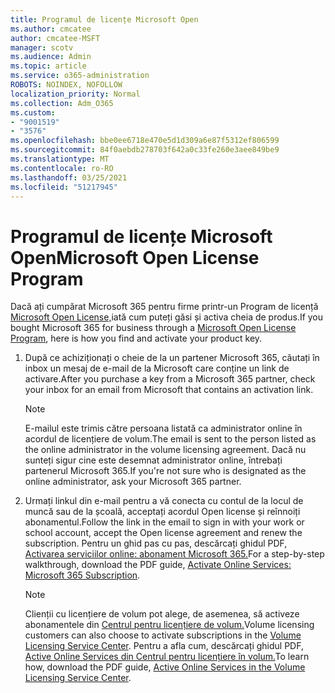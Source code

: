 ```yaml
---
title: Programul de licențe Microsoft Open
ms.author: cmcatee
author: cmcatee-MSFT
manager: scotv
ms.audience: Admin
ms.topic: article
ms.service: o365-administration
ROBOTS: NOINDEX, NOFOLLOW
localization_priority: Normal
ms.collection: Adm_O365
ms.custom:
- "9001519"
- "3576"
ms.openlocfilehash: bbe0ee6718e470e5d1d309a6e87f5312ef806599
ms.sourcegitcommit: 84f0aebdb278703f642a0c33fe260e3aee849be9
ms.translationtype: MT
ms.contentlocale: ro-RO
ms.lasthandoff: 03/25/2021
ms.locfileid: "51217945"
---
```

# <a name="microsoft-open-license-program"></a><span data-ttu-id="169f6-102">Programul de licențe Microsoft Open</span><span class="sxs-lookup"><span data-stu-id="169f6-102">Microsoft Open License Program</span></span>

<span data-ttu-id="169f6-103">Dacă ați cumpărat Microsoft 365 pentru firme printr-un Program de licență [Microsoft Open License,](https://go.microsoft.com/fwlink/p/?LinkID=613298)iată cum puteți găsi și activa cheia de produs.</span><span class="sxs-lookup"><span data-stu-id="169f6-103">If you bought Microsoft 365 for business through a [Microsoft Open License Program](https://go.microsoft.com/fwlink/p/?LinkID=613298), here is how you find and activate your product key.</span></span>

1. <span data-ttu-id="169f6-104">După ce achiziționați o cheie de la un partener Microsoft 365, căutați în inbox un mesaj de e-mail de la Microsoft care conține un link de activare.</span><span class="sxs-lookup"><span data-stu-id="169f6-104">After you purchase a key from a Microsoft 365 partner, check your inbox for an email from Microsoft that contains an activation link.</span></span>

    > [!NOTE]
    > <span data-ttu-id="169f6-105">E-mailul este trimis către persoana listată ca administrator online în acordul de licențiere de volum.</span><span class="sxs-lookup"><span data-stu-id="169f6-105">The email is sent to the person listed as the online administrator in the volume licensing agreement.</span></span> <span data-ttu-id="169f6-106">Dacă nu sunteți sigur cine este desemnat administrator online, întrebați partenerul Microsoft 365.</span><span class="sxs-lookup"><span data-stu-id="169f6-106">If you're not sure who is designated as the online administrator, ask your Microsoft 365 partner.</span></span>
1. <span data-ttu-id="169f6-107">Urmați linkul din e-mail pentru a vă conecta cu contul de la locul de muncă sau de la școală, acceptați acordul Open license și reînnoiți abonamentul.</span><span class="sxs-lookup"><span data-stu-id="169f6-107">Follow the link in the email to sign in with your work or school account, accept the Open license agreement and renew the subscription.</span></span> <span data-ttu-id="169f6-108">Pentru un ghid pas cu pas, descărcați ghidul PDF, [Activarea serviciilor online: abonament Microsoft 365.](https://go.microsoft.com/fwlink/p/?LinkId=618100)</span><span class="sxs-lookup"><span data-stu-id="169f6-108">For a step-by-step walkthrough, download the PDF guide, [Activate Online Services: Microsoft 365 Subscription](https://go.microsoft.com/fwlink/p/?LinkId=618100).</span></span>

    > [!NOTE]
    > <span data-ttu-id="169f6-109">Clienții cu licențiere de volum pot alege, de asemenea, să activeze abonamentele din [Centrul pentru licențiere de volum.](https://go.microsoft.com/fwlink/p/?LinkID=282016)</span><span class="sxs-lookup"><span data-stu-id="169f6-109">Volume licensing customers can also choose to activate subscriptions in the [Volume Licensing Service Center](https://go.microsoft.com/fwlink/p/?LinkID=282016).</span></span> <span data-ttu-id="169f6-110">Pentru a afla cum, descărcați ghidul PDF, [Active Online Services din Centrul pentru licențiere în volum.](https://go.microsoft.com/fwlink/p/?LinkId=618096)</span><span class="sxs-lookup"><span data-stu-id="169f6-110">To learn how, download the PDF guide, [Active Online Services in the Volume Licensing Service Center](https://go.microsoft.com/fwlink/p/?LinkId=618096).</span></span>